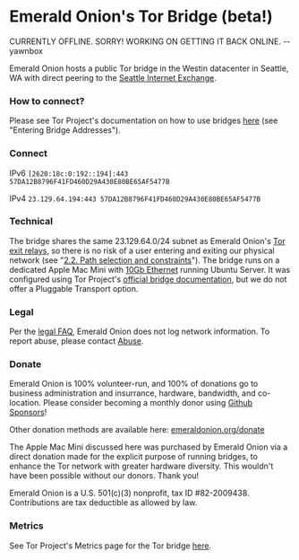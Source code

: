 # Emerald Onion's Tor Bridge (beta!)

CURRENTLY OFFLINE. SORRY! WORKING ON GETTING IT BACK ONLINE. --yawnbox

Emerald Onion hosts a public Tor bridge in the Westin datacenter in Seattle, WA with direct peering to the [Seattle Internet Exchange](https://www.seattleix.net/).

### How to connect?

Please see Tor Project's documentation on how to use bridges [here](https://tb-manual.torproject.org/bridges/) (see "Entering Bridge Addresses").

### Connect

IPv6
`[2620:18c:0:192::194]:443 57DA12B8796F41FD460D29A430E80BE65AF5477B`

IPv4
`23.129.64.194:443 57DA12B8796F41FD460D29A430E80BE65AF5477B`

### Technical

The bridge shares the same 23.129.64.0/24 subnet as Emerald Onion's [Tor exit relays](https://metrics.torproject.org/rs.html#search/as:396507), so there is no risk of a user entering and exiting our physical network (see "[2.2. Path selection and constraints](https://github.com/torproject/torspec/blob/master/path-spec.txt)"). The bridge runs on a dedicated Apple Mac Mini with [10Gb Ethernet](https://support.apple.com/kb/SP782?locale=en_US) running Ubuntu Server. It was configured using Tor Project's [official bridge documentation](https://community.torproject.org/relay/setup/bridge/debian-ubuntu/), but we do not offer a Pluggable Transport option.

### Legal

Per the [legal FAQ](https://emeraldonion.org/faq/), Emerald Onion does not log network information. To report abuse, please contact [Abuse](mailto:abuse@emeraldonion.org).

### Donate

Emerald Onion is 100% volunteer-run, and 100% of donations go to business administration and insurrance, hardware, bandwidth, and co-location. Please consider becoming a monthly donor using [Github Sponsors](https://github.com/sponsors/emeraldonion)!

Other donation methods are available here: [emeraldonion.org/donate](https://emeraldonion.org/donate/)

The Apple Mac Mini discussed here was purchased by Emerald Onion via a direct donation made for the explicit purpose of running bridges, to enhance the Tor network with greater hardware diversity. This wouldn't have been possible without our donors. Thank you!

Emerald Onion is a U.S. 501(c)(3) nonprofit, tax ID #82-2009438. Contributions are tax deductible as allowed by law.

### Metrics

See Tor Project's Metrics page for the Tor bridge [here](https://metrics.torproject.org/rs.html#details/57DA12B8796F41FD460D29A430E80BE65AF5477B).

